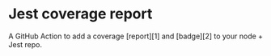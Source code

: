 # Jest coverage report

A GitHub Action to add a coverage [report][1] and [badge][2] to your node + Jest repo.